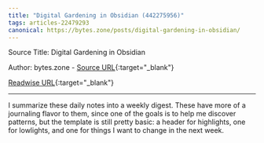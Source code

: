 ```yaml
---
title: "Digital Gardening in Obsidian (442275956)"
tags: articles-22479293
canonical: https://bytes.zone/posts/digital-gardening-in-obsidian/
---
```


Source Title: Digital Gardening in Obsidian

Author: bytes.zone - [Source URL](https://bytes.zone/posts/digital-gardening-in-obsidian/){:target="_blank"}

[Readwise URL](https://readwise.io/open/442275956){:target="_blank"}

---

I summarize these daily notes into a weekly digest. These have more of a journaling flavor to them, since one of the goals is to help me discover patterns, but the template is still pretty basic: a header for highlights, one for lowlights, and one for things I want to change in the next week.

